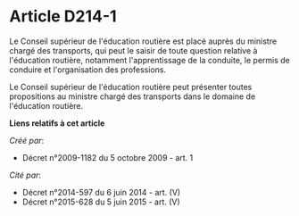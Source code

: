 # Article D214-1

Le Conseil supérieur de l'éducation routière est placé auprès du ministre chargé des transports, qui peut le saisir de toute
question relative à l'éducation routière, notamment l'apprentissage de la conduite, le permis de conduire et l'organisation
des professions. 

Le Conseil supérieur de l'éducation routière peut présenter toutes propositions au ministre chargé des transports dans le
domaine de l'éducation routière.

**Liens relatifs à cet article**

_Créé par_:

  - Décret n°2009-1182 du 5 octobre 2009 - art. 1

_Cité par_:

  - Décret n°2014-597 du 6 juin 2014 - art. (V)
  - Décret n°2015-628 du 5 juin 2015 - art. (V)
